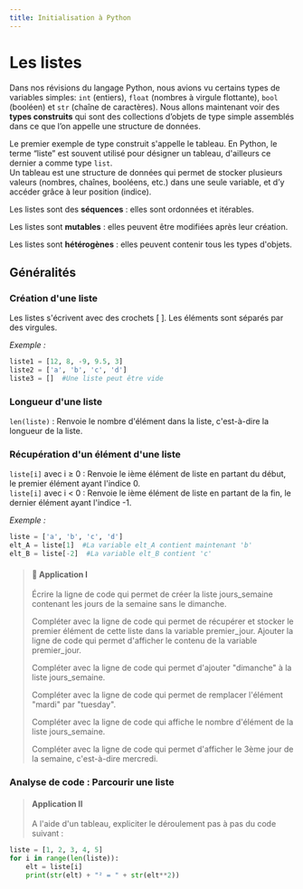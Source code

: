 ```yaml
---
title: Initialisation à Python
---
```


<script src="https://cdn.jsdelivr.net/npm/mathjax@3/es5/tex-mml-chtml.js"></script>

# Les listes

Dans nos révisions du langage Python, nous avions vu certains types de variables simples: `int` (entiers), `float` (nombres à virgule flottante), `bool` (booléen) et `str` (chaîne de caractères). Nous allons maintenant voir des **types construits** qui sont des collections d’objets de type simple assemblés dans ce que l’on appelle une structure de données.  

Le premier exemple de type construit s'appelle le tableau. En Python, le terme “liste” est souvent utilisé pour désigner un tableau, d'ailleurs ce dernier a comme type `list`.  
Un tableau est une structure de données qui permet de stocker plusieurs valeurs (nombres, chaînes, booléens, etc.) dans une seule variable, et d’y accéder grâce à leur position (indice).

Les listes sont des **séquences** : elles sont ordonnées et itérables.  

Les listes sont **mutables** : elles peuvent être modifiées après leur création.  

Les listes sont **hétérogènes** : elles peuvent contenir tous les types d'objets.  

## Généralités
### Création d'une liste
Les listes s'écrivent avec des crochets [ ]. Les éléments sont séparés par des virgules.

*Exemple :*

```python
liste1 = [12, 8, -9, 9.5, 3]
liste2 = ['a', 'b', 'c', 'd']
liste3 = []  #Une liste peut être vide
```

### Longueur d'une liste

`len(liste)` :	Renvoie le nombre d'élément dans la liste, c'est-à-dire la longueur de la liste.  

### Récupération d'un élément d'une liste

`liste[i]` avec i ≥ 0 :	Renvoie le ième élément de liste en partant du début, le premier élément ayant l'indice 0.  
`liste[i]` avec i < 0 :	Renvoie le ième élément de liste en partant de la fin, le dernier élément ayant l'indice -1.

*Exemple :*

```python
liste = ['a', 'b', 'c', 'd']
elt_A = liste[1]  #La variable elt_A contient maintenant 'b'
elt_B = liste[-2]  #La variable elt_B contient 'c'
```

> #### 🐍 Application I 
>
> Écrire la ligne de code qui permet de créer la liste jours_semaine contenant les jours de la semaine sans le dimanche.
>
>Compléter avec la ligne de code qui permet de récupérer et stocker le premier élément de cette liste dans la variable premier_jour. Ajouter la ligne de code qui permet d'afficher le contenu de la variable premier_jour.
>
>Compléter avec la ligne de code qui permet d'ajouter "dimanche" à la liste jours_semaine.
>
>Compléter avec la ligne de code qui permet de remplacer l'élément "mardi" par "tuesday".
>
>Compléter avec la ligne de code qui affiche le nombre d'élément de la liste jours_semaine.
>
>Compléter avec la ligne de code qui permet d'afficher le 3ème jour de la semaine, c'est-à-dire mercredi.
>

### Analyse de code : Parcourir une liste

> #### Application II 
>
> A l'aide d'un tableau, expliciter le déroulement pas à pas du code suivant :
>
```python
liste = [1, 2, 3, 4, 5]
for i in range(len(liste)):
    elt = liste[i]
    print(str(elt) + "² = " + str(elt**2))
```
>
>
<!-- 

> ### 🐍 Application II : 

## Modification d'une liste

### Remplacement d'une valeur par une nouvelle valeur

`liste[i] = x` avec i≥0 : Modifie liste en remplaçant l'élément d'indice i par x, le premier élément ayant l'indice 0.
`liste[i] = x` avec i<0 : Modifie liste en remplaçant l'élément d'indice i par x en partant de la fin de la liste, le dernier élément ayant l'indice -1.

*Exemple :*

```python
liste = [12, 8, -9, 9.5, 3]
liste[1] = 'a'  #La variable liste est maintenant égale à [12, 'a', -9, 9.5, 3]
```


-->
